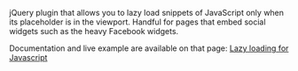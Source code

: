 jQuery plugin that allows you to lazy load snippets of JavaScript only when its placeholder is in the viewport. Handful for pages that embed social widgets such as the heavy Facebook widgets.

Documentation and live example are available on that page: [Lazy loading for Javascript](http://cyrilmazur.com/2011/09/lazy-loading-for-javascript.html)